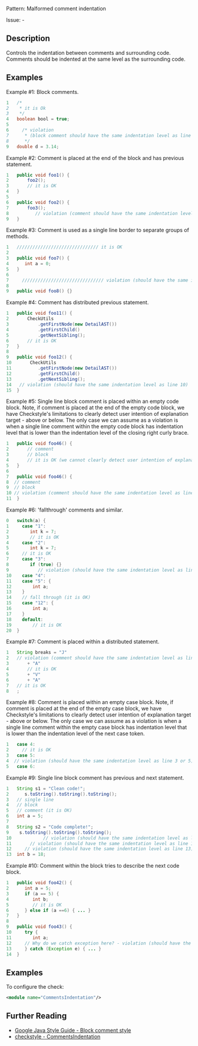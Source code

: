 Pattern: Malformed comment indentation

Issue: -

## Description

Controls the indentation between comments and surrounding code. Comments should be indented at the same level as the surrounding code.

## Examples

Example #1: Block comments.


```java
1   /*
2    * it is Ok
3    */
4   boolean bool = true;
5
6     /* violation
7      * (block comment should have the same indentation level as line 9)
8      */
9   double d = 3.14;
```
        

Example #2: Comment is placed at the end of the block and has previous statement.


```java
1   public void foo1() {
2       foo2();
3       // it is OK
4   }
5
6   public void foo2() {
7       foo3();
8          // violation (comment should have the same indentation level as line 7)
9   }
```
        

Example #3: Comment is used as a single line border to separate groups of methods.


```java
1   /////////////////////////////// it is OK
2
3   public void foo7() {
4      int a = 0;
5   }
6
7     /////////////////////////////// violation (should have the same indentation level as line 9)
8
9   public void foo8() {}
```
        

Example #4: Comment has distributed previous statement.


```java
1   public void foo11() {
2       CheckUtils
3           .getFirstNode(new DetailAST())
4           .getFirstChild()
5           .getNextSibling();
6       // it is OK
7   }
8
9   public void foo12() {
10       CheckUtils
11          .getFirstNode(new DetailAST())
12          .getFirstChild()
13          .getNextSibling();
14   // violation (should have the same indentation level as line 10)
15  }
```
        

Example #5: Single line block comment is placed within an empty code block. Note, if comment is placed at the end of the empty code block, we have Checkstyle's limitations to clearly detect user intention of explanation target - above or below. The only case we can assume as a violation is when a single line comment within the empty code block has indentation level that is lower than the indentation level of the closing right curly brace. 


```java
1   public void foo46() {
2       // comment
3       // block
4       // it is OK (we cannot clearly detect user intention of explanation target)
5   }
6
7   public void foo46() {
8  // comment
9  // block
10 // violation (comment should have the same indentation level as line 11)
11  }
```
        

Example #6: 'fallthrough' comments and similar.


```java
0   switch(a) {
1     case "1":
2        int k = 7;
3        // it is OK
4     case "2":
5        int k = 7;
6     // it is OK
7     case "3":
8        if (true) {}
9           // violation (should have the same indentation level as line 8 or 10)
10    case "4":
11    case "5": {
12        int a;
13    }
14    // fall through (it is OK)
15    case "12": {
16        int a;
17    }
18    default:
19        // it is OK
20  }
```
        

Example #7: Comment is placed within a distributed statement.


```java
1   String breaks = "J"
2   // violation (comment should have the same indentation level as line 3)
3       + "A"
4       // it is OK
5       + "V"
6       + "A"
7   // it is OK
8   ;
```
        

Example #8: Comment is placed within an empty case block. Note, if comment is placed at the end of the empty case block, we have Checkstyle's limitations to clearly detect user intention of explanation target - above or below. The only case we can assume as a violation is when a single line comment within the empty case block has indentation level that is lower than the indentation level of the next case token. 


```java
1   case 4:
2     // it is OK
3   case 5:
4  // violation (should have the same indentation level as line 3 or 5)
5   case 6:
```
        

Example #9: Single line block comment has previous and next statement.


```java
1   String s1 = "Clean code!";
2      s.toString().toString().toString();
3   // single line
4   // block
5   // comment (it is OK)
6   int a = 5;
7
8   String s2 = "Code complete!";
9    s.toString().toString().toString();
10            // violation (should have the same indentation level as line 11)
11       // violation (should have the same indentation level as line 12)
12     // violation (should have the same indentation level as line 13)
13  int b = 18;
```
        

Example #10: Comment within the block tries to describe the next code block.


```java
1   public void foo42() {
2      int a = 5;
3      if (a == 5) {
4         int b;
5         // it is OK
6      } else if (a ==6) { ... }
7   }
8
9   public void foo43() {
10     try {
11        int a;
12     // Why do we catch exception here? - violation (should have the same indentation as line 11)
13     } catch (Exception e) { ... }
14  }
```
        

## Examples

To configure the check:


```xml
<module name="CommentsIndentation"/>
```

## Further Reading

* [Google Java Style Guide - Block comment style](http://checkstyle.sourceforge.net/reports/google-java-style-20170228.html#s4.8.6.1-block-comment-style)
* [checkstyle - CommentsIndentation](http://checkstyle.sourceforge.net/config_misc.html#CommentsIndentation)
